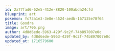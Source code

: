 ```yaml
---
id: 2a77fad6-62e5-412e-8820-100abda24cfd
blueprint: art
pokemon: fc73a1e3-3e8e-4524-aedb-167135e70f64
title: Goodra
image: art/706.png
author: 4d8d6ede-5963-429f-9c2f-74b897007e0c
updated_by: 4d8d6ede-5963-429f-9c2f-74b897007e0c
updated_at: 1716579600
---
```

